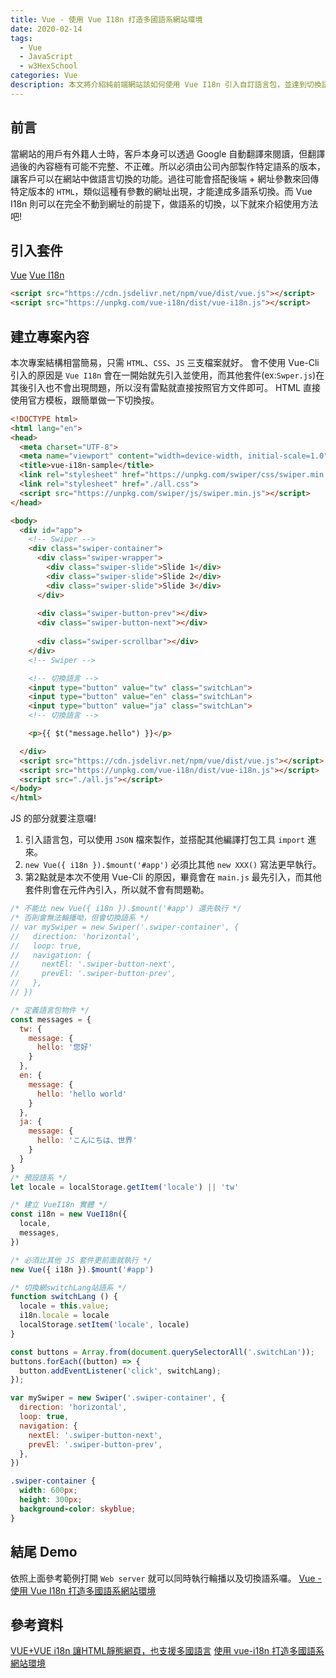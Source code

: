 ```yaml
---
title: Vue - 使用 Vue I18n 打造多國語系網站環境
date: 2020-02-14
tags: 
  - Vue
  - JavaScript
  - w3HexSchool
categories: Vue
description: 本文將介紹純前端網站該如何使用 Vue I18n 引入自訂語言包，並達到切換語系的功能。
---
```

## 前言
當網站的用戶有外籍人士時，客戶本身可以透過 Google 自動翻譯來閱讀，但翻譯過後的內容極有可能不完整、不正確。所以必須由公司內部製作特定語系的版本，讓客戶可以在網站中做語言切換的功能。過往可能會搭配後端 + 網址參數來回傳特定版本的 `HTML`，類似這種有參數的網址出現，才能達成多語系切換。而 Vue I18n 則可以在完全不動到網址的前提下，做語系的切換，以下就來介紹使用方法吧!

## 引入套件
[Vue](https://vuejs.org/)
[Vue I18n](https://kazupon.github.io/vue-i18n/)
``` HTML
<script src="https://cdn.jsdelivr.net/npm/vue/dist/vue.js"></script>
<script src="https://unpkg.com/vue-i18n/dist/vue-i18n.js"></script>
```

## 建立專案內容
本次專案結構相當簡易，只需 `HTML`、`CSS`、`JS` 三支檔案就好。
會不使用 Vue-Cli 引入的原因是 `Vue I18n` 會在一開始就先引入並使用，而其他套件(ex:`Swper.js`)在其後引入也不會出現問題，所以沒有雷點就直接按照官方文件即可。
HTML 直接使用官方模板，跟簡單做一下切換按。
``` HTML
<!DOCTYPE html>
<html lang="en">
<head>
  <meta charset="UTF-8">
  <meta name="viewport" content="width=device-width, initial-scale=1.0">
  <title>vue-i18n-sample</title>
  <link rel="stylesheet" href="https://unpkg.com/swiper/css/swiper.min.css">
  <link rel="stylesheet" href="./all.css">
  <script src="https://unpkg.com/swiper/js/swiper.min.js"></script>
</head>

<body>
  <div id="app">
    <!-- Swiper -->
    <div class="swiper-container">
      <div class="swiper-wrapper">
        <div class="swiper-slide">Slide 1</div>
        <div class="swiper-slide">Slide 2</div>
        <div class="swiper-slide">Slide 3</div>
      </div>
    
      <div class="swiper-button-prev"></div>
      <div class="swiper-button-next"></div>
    
      <div class="swiper-scrollbar"></div>
    </div>
    <!-- Swiper -->

    <!-- 切換語言 -->
    <input type="button" value="tw" class="switchLan">
    <input type="button" value="en" class="switchLan">
    <input type="button" value="ja" class="switchLan">
    <!-- 切換語言 -->

    <p>{{ $t("message.hello") }}</p>

  </div>
  <script src="https://cdn.jsdelivr.net/npm/vue/dist/vue.js"></script>
  <script src="https://unpkg.com/vue-i18n/dist/vue-i18n.js"></script>
  <script src="./all.js"></script>
</body>
</html>
```

JS 的部分就要注意囉!
1. 引入語言包，可以使用 `JSON` 檔來製作，並搭配其他編譯打包工具 `import` 進來。
2. `new Vue({ i18n }).$mount('#app')` 必須比其他 `new XXX()` 寫法更早執行。
3. 第2點就是本次不使用 Vue-Cli 的原因，畢竟會在 `main.js` 最先引入，而其他套件則會在元件內引入，所以就不會有問題勒。
``` JavaScript
/* 不能比 new Vue({ i18n }).$mount('#app') 還先執行 */
/* 否則會無法輪播呦，但會切換語系 */
// var mySwiper = new Swiper('.swiper-container', {
//   direction: 'horizontal',
//   loop: true,
//   navigation: {
//     nextEl: '.swiper-button-next',
//     prevEl: '.swiper-button-prev',
//   },
// }) 

/* 定義語言包物件 */
const messages = {
  tw: {
    message: {
      hello: '您好'
    }
  },
  en: {
    message: {
      hello: 'hello world'
    }
  },
  ja: {
    message: {
      hello: 'こんにちは、世界'
    }
  }
}
/* 預設語系 */
let locale = localStorage.getItem('locale') || 'tw'

/* 建立 VueI18n 實體 */
const i18n = new VueI18n({
  locale,
  messages,
})

/* 必須比其他 JS 套件更前面就執行 */
new Vue({ i18n }).$mount('#app')

/* 切換網switchLang站語系 */
function switchLang () {
  locale = this.value;
  i18n.locale = locale
  localStorage.setItem('locale', locale)
}

const buttons = Array.from(document.querySelectorAll('.switchLan'));
buttons.forEach((button) => {
  button.addEventListener('click', switchLang);
});

var mySwiper = new Swiper('.swiper-container', {
  direction: 'horizontal',
  loop: true,
  navigation: {
    nextEl: '.swiper-button-next',
    prevEl: '.swiper-button-prev',
  },
})
```
``` CSS
.swiper-container {
  width: 600px;
  height: 300px;
  background-color: skyblue;
}  
```

## 結尾 Demo
依照上面參考範例打開 `Web server` 就可以同時執行輪播以及切換語系囉。
[Vue - 使用 Vue I18n 打造多國語系網站環境](https://syj0905.github.io/vue-i18n-sample/)

## 參考資料
[VUE+VUE i18n 讓HTML靜態網頁，也支援多國語言](https://www.minwt.com/webdesign-dev/js/20464.html)
[使用 vue-i18n 打造多國語系網站環境](https://dotblogs.com.tw/wasichris/2018/05/12/012517)